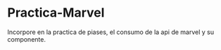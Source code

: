 # Practica-Marvel
Incorpore en la practica de piases, el consumo de la api de marvel y su componente. 
